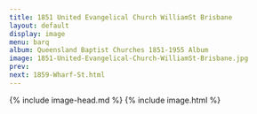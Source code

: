 ```yaml
---
title: 1851 United Evangelical Church WilliamSt Brisbane
layout: default
display: image
menu: barq
album: Queensland Baptist Churches 1851-1955 Album
image: 1851-United-Evangelical-Church-WilliamSt-Brisbane.jpg
prev: 
next: 1859-Wharf-St.html
---
```

{% include image-head.md %}
{% include image.html %}